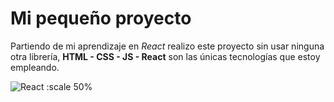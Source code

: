 # Mi pequeño proyecto
Partiendo de mi aprendizaje en *React* realizo este proyecto sin usar ninguna otra librería, **HTML - CSS - JS - React** son las únicas tecnologías que estoy empleando.


![React :scale 50%](https://cdn-images-1.medium.com/max/2000/1*HSisLuifMO6KbLfPOKtLow.jpeg)
